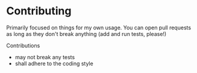 # Contributing

Primarily focused on things for my own usage. You can open pull requests as
long as they don't break anything (add and run tests, please!)

Contributions
- may not break any tests
- shall adhere to the coding style

